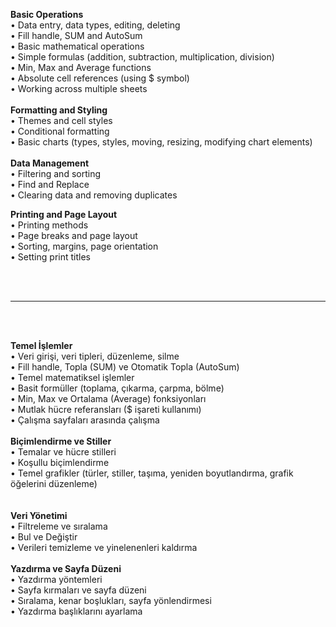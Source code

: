 **Basic Operations**<br>
• Data entry, data types, editing, deleting<br>
• Fill handle, SUM and AutoSum<br>
• Basic mathematical operations<br>
• Simple formulas (addition, subtraction, multiplication, division)<br>
• Min, Max and Average functions<br>
• Absolute cell references (using $ symbol)<br>
• Working across multiple sheets<br>
<br>
**Formatting and Styling**<br>
• Themes and cell styles<br>
• Conditional formatting<br>
• Basic charts (types, styles, moving, resizing, modifying chart elements)
<br><br>
**Data Management**<br>
• Filtering and sorting<br>
• Find and Replace<br>
• Clearing data and removing duplicates<br>

**Printing and Page Layout**<br>
• Printing methods<br>
• Page breaks and page layout<br>
• Sorting, margins, page orientation<br>
• Setting print titles

<br><br>
_____________
<br><br>

**Temel İşlemler**<br>
• Veri girişi, veri tipleri, düzenleme, silme<br>
• Fill handle, Topla (SUM) ve Otomatik Topla (AutoSum)<br>
• Temel matematiksel işlemler<br>
• Basit formüller (toplama, çıkarma, çarpma, bölme)<br>
• Min, Max ve Ortalama (Average) fonksiyonları<br>
• Mutlak hücre referansları ($ işareti kullanımı)<br>
• Çalışma sayfaları arasında çalışma<br>
<br>
**Biçimlendirme ve Stiller**<br>
• Temalar ve hücre stilleri<br>
• Koşullu biçimlendirme<br>
• Temel grafikler (türler, stiller, taşıma, yeniden boyutlandırma, grafik öğelerini düzenleme)<br>
<br><br>
**Veri Yönetimi**<br>
• Filtreleme ve sıralama<br>
• Bul ve Değiştir<br>
• Verileri temizleme ve yinelenenleri kaldırma<br>
<br>
**Yazdırma ve Sayfa Düzeni**<br>
• Yazdırma yöntemleri<br>
• Sayfa kırmaları ve sayfa düzeni<br>
• Sıralama, kenar boşlukları, sayfa yönlendirmesi<br>
• Yazdırma başlıklarını ayarlama<br>
